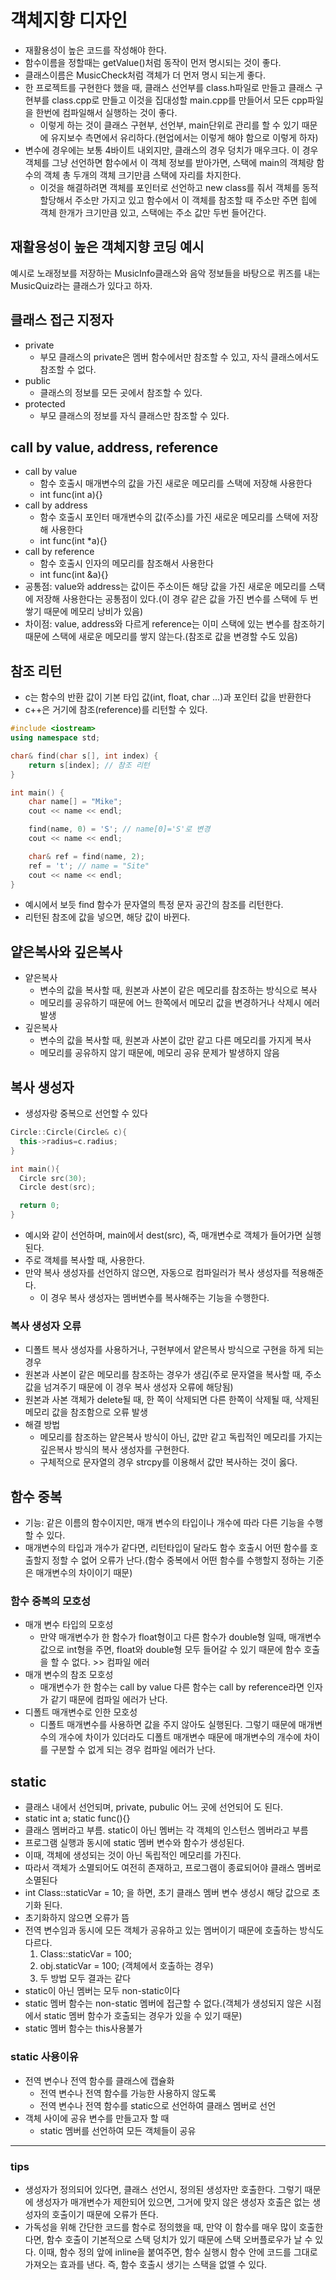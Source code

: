 # 객체지향 디자인
* 재활용성이 높은 코드를 작성해야 한다.
* 함수이름을 정할때는 getValue()처럼 동작이 먼저 명시되는 것이 좋다.
* 클래스이름은 MusicCheck처럼 객체가 더 먼저 명시 되는게 좋다.
* 한 프로젝트를 구현한다 했을 때, 클래스 선언부를 class.h파일로 만들고 클래스 구현부를 class.cpp로 만들고 이것을 집대성할 main.cpp를 만들어서 모든 cpp파일을 한번에 컴파일해서 실행하는 것이 좋다.
  * 이렇게 하는 것이 클래스 구현부, 선언부, main단위로 관리를 할 수 있기 때문에 유지보수 측면에서 유리하다.(현업에서는 이렇게 해야 함으로 이렇게 하자)
* 변수에 경우에는 보통 4바이트 내외지만, 클래스의 경우 덩치가 매우크다. 이 경우 객체를 그냥 선언하면 함수에서 이 객체 정보를 받아가면, 스택에 main의 객체랑 함수의 객체 총 두개의 객체 크기만큼 스택에 자리를 차지한다.
  * 이것을 해결하려면 객체를 포인터로 선언하고 new class를 줘서 객체를 동적할당해서 주소만 가지고 있고 함수에서 이 객체를 참조할 때 주소만 주면 힙에 객체 한개가 크기만큼 있고, 스택에는 주소 값만 두번 들어간다.

## 재활용성이 높은 객체지향 코딩 예시
예시로 노래정보를 저장하는 MusicInfo클래스와 음악 정보들을 바탕으로 퀴즈를 내는 MusicQuiz라는 클래스가 있다고 하자.

## 클래스 접근 지정자
* private
  * 부모 클래스의 private은 멤버 함수에서만 참조할 수 있고, 자식 클래스에서도 참조할 수 없다.
* public
  * 클래스의 정보를 모든 곳에서 참조할 수 있다.
* protected
  * 부모 클래스의 정보를 자식 클래스만 참조할 수 있다.

## call by value, address, reference
* call by value
  * 함수 호출시 매개변수의 값을 가진 새로운 메모리를 스택에 저장해 사용한다
  * int func(int a){}
* call by address
  * 함수 호출시 포인터 매개변수의 값(주소)를 가진 새로운 메모리를 스택에 저장해 사용한다
  * int func(int *a){}
* call by reference
  * 함수 호출시 인자의 메모리를 참조해서 사용한다
  * int func(int &a){}
* 공통점: value와 address는 값이든 주소이든 해당 값을 가진 새로운 메모리를 스택에 저장해 사용한다는 공통점이 있다.(이 경우 같은 값을 가진 변수를 스택에 두 번 쌓기 때문에 메모리 낭비가 있음)
* 차이점: value, address와 다르게 reference는 이미 스택에 있는 변수를 참조하기 때문에 스택에 새로운 메모리를 쌓지 않는다.(참조로 값을 변경할 수도 있음)

## 참조 리턴
* c는 함수의 반환 값이 기본 타입 값(int, float, char ...)과 포인터 값을 반환한다
* c++은 거기에 참조(reference)를 리턴할 수 있다.
```c++
#include <iostream>
using namespace std;

char& find(char s[], int index) {
	return s[index]; // 참조 리턴
}

int main() {
	char name[] = "Mike";
	cout << name << endl;

	find(name, 0) = 'S'; // name[0]='S'로 변경
	cout << name << endl;

	char& ref = find(name, 2); 
	ref = 't'; // name = "Site"
	cout << name << endl;
}
```
* 예시에서 보듯 find 함수가 문자열의 특정 문자 공간의 참조를 리턴한다.
* 리턴된 참조에 값을 넣으면, 해당 값이 바뀐다.

## 얕은복사와 깊은복사
* 얕은복사
  * 변수의 값을 복사할 때, 원본과 사본이 같은 메모리를 참조하는 방식으로 복사
  * 메모리를 공유하기 때문에 어느 한쪽에서 메모리 값을 변경하거나 삭제시 에러 발생
* 깊은복사
  * 변수의 값을 복사할 때, 원본과 사본이 값만 같고 다른 메모리를 가지게 복사
  * 메모리를 공유하지 않기 때문에, 메모리 공유 문제가 발생하지 않음

## 복사 생성자
* 생성자랑 중복으로 선언할 수 있다
```c++
Circle::Circle(Circle& c){
  this->radius=c.radius;
}

int main(){
  Circle src(30);
  Circle dest(src);

  return 0;
}
```
* 예시와 같이 선언하며, main에서 dest(src), 즉, 매개변수로 객체가 들어가면 실행된다.
* 주로 객체를 복사할 때, 사용한다. 
* 만약 복사 생성자를 선언하지 않으면, 자동으로 컴파일러가 복사 생성자를 적용해준다.
  * 이 경우 복사 생성자는 멤버변수를 복사해주는 기능을 수행한다.

### 복사 생성자 오류
* 디폴트 복사 생성자를 사용하거나, 구현부에서 얕은복사 방식으로 구현을 하게 되는 경우
* 원본과 사본이 같은 메모리를 참조하는 경우가 생김(주로 문자열을 복사할 때, 주소 값을 넘겨주기 때문에 이 경우 복사 생성자 오류에 해당됨)
* 원본과 사본 객체가 delete될 때, 한 쪽이 삭제되면 다른 한쪽이 삭제될 때, 삭제된 메모리 값을 참조함으로 오류 발생
* 해결 방법
  * 메모리를 참조하는 얕은복사 방식이 아닌, 값만 같고 독립적인 메모리를 가지는 깊은복사 방식의 복사 생성자를 구현한다.
  * 구체적으로 문자열의 경우 strcpy를 이용해서 값만 복사하는 것이 옳다.

## 함수 중복
* 기능: 같은 이름의 함수이지만, 매개 변수의 타입이나 개수에 따라 다른 기능을 수행할 수 있다.
* 매개변수의 타입과 개수가 같다면, 리턴타입이 달라도 함수 호출시 어떤 함수를 호출할지 정할 수 없어 오류가 난다.(함수 중복에서 어떤 함수를 수행할지 정하는 기준은 매개변수의 차이이기 때문)

### 함수 중복의 모호성
* 매개 변수 타입의 모호성
  * 만약 매개변수가 한 함수가 float형이고 다른 함수가 double형 일때, 매개변수 값으로 int형을 주면, float와 double형 모두 들어갈 수 있기 때문에 함수 호출을 할 수 없다. >> 컴파일 에러
* 매개 변수의 참조 모호성
  * 매개변수가 한 함수는 call by value 다른 함수는 call by reference라면 인자가 같기 때문에 컴파일 에러가 난다.
* 디폴트 매개변수로 인한 모호성
  * 디폴트 매개변수를 사용하면 값을 주지 않아도 실행된다. 그렇기 때문에 매개변수의 개수에 차이가 있더라도 디폴트 매개변수 때문에 매개변수의 개수에 차이를 구분할 수 없게 되는 경우 컴파일 에러가 난다.

## static
* 클래스 내에서 선언되며, private, pubulic 어느 곳에 선언되어 도 된다.
* static int a; static func(){}
* 클래스 멤버라고 부름. static이 아닌 멤버는 각 객체의 인스턴스 멤버라고 부름
* 프로그램 실행과 동시에 static 멤버 변수와 함수가 생성된다.
* 이때, 객체에 생성되는 것이 아닌 독립적인 메모리를 가진다.
* 따라서 객체가 소멸되어도 여전히 존재하고, 프로그램이 종료되어야 클래스 멤버로 소멸된다
* int Class::staticVar = 10; 을 하면, 초기 클래스 멤버 변수 생성시 해당 값으로 초기화 된다.
* 초기화하지 않으면 오류가 뜸
* 전역 변수임과 동시에 모든 객체가 공유하고 있는 멤버이기 때문에 호출하는 방식도 다르다.
  1. Class::staticVar = 100;
  2. obj.staticVar = 100; (객체에서 호출하는 경우)
  3. 두 방법 모두 결과는 같다
* static이 아닌 멤버는 모두 non-static이다
* static 멤버 함수는 non-static 멤버에 접근할 수 없다.(객체가 생성되지 않은 시점에서 static 멤버 함수가 호출되는 경우가 있을 수 있기 때문)
* static 멤버 함수는 this사용불가

### static 사용이유
* 전역 변수나 전역 함수를 클래스에 캡슐화
  * 전역 변수나 전역 함수를 가능한 사용하지 않도록
  * 전역 변수나 전역 함수를 static으로 선언하여 클래스 멤버로 선언
* 객체 사이에 공유 변수를 만들고자 할 때
  * static 멤버를 선언하여 모든 객체들이 공유

***
### tips
* 생성자가 정의되어 있다면, 클래스 선언시, 정의된 생성자만 호출한다. 그렇기 때문에 생성자가 매개변수가 제한되어 있으면, 그거에 맞지 않은 생성자 호출은 없는 생성자의 호출이기 때문에 오류가 뜬다.
* 가독성을 위해 간단한 코드를 함수로 정의했을 때, 만약 이 함수를 매우 많이 호출한다면, 함수 호출이 기본적으로 스택 덩치가 있기 때문에 스택 오버플로우가 날 수 있다. 이때, 함수 정의 앞에 inline을 붙여주면, 함수 실행시 함수 안에 코드를 그대로 가져오는 효과를 낸다. 즉, 함수 호출시 생기는 스택을 없앨 수 있다.